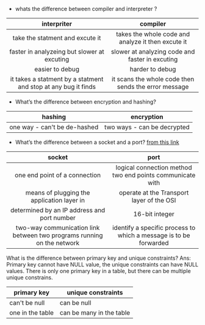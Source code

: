 
- whats the difference between compiler and interpreter ?

|                           interpriter                              |                      compiler                         |
|:------------------------------------------------------------------:|:-----------------------------------------------------:|
|                take the statment and excute it                     |   takes the whole code and analyze it then excute it  |
|              faster in analyzeing but slower at excuting           |   slower at analyzing code and faster in excuting     |
|                             easier to debug                        |                   harder to debug                     |
|   it takes a statment by a statment and stop at any bug it finds   |  it scans the whole code then sends the error message |


- What’s the difference between encryption and hashing?

|               hashing                       |                encryption                         |
|:-------------------------------------------:|:-------------------------------------------------:|
|        one way - can't be de-hashed         |          two ways - can be decrypted              |


- What’s the difference between a socket and a port? [from this link](https://searchnetworking.techtarget.com/answer/What-is-the-difference-between-a-port-and-a-socket)

|               socket                       |                port                         |
|:-------------------------------------------:|:-------------------------------------------------:|
|        one end point of a connection         |          logical connection method two end points communicate with |
|  means of plugging the application layer in | operate at the Transport layer of the OSI |
| determined by an IP address and port number | 16-bit integer  |
|  two-way communication link between two programs running on the network | identify a specific process to which a message is to be forwarded  |

What is the difference between primary key and unique constraints?
Ans: Primary key cannot have NULL value, the unique constraints can have NULL values. There is only one primary key in a table, but there can be multiple unique constrains.

| primary key | unique constraints |
|---|---|
| can't be null | can be null |
| one in the table | can be many in the table |